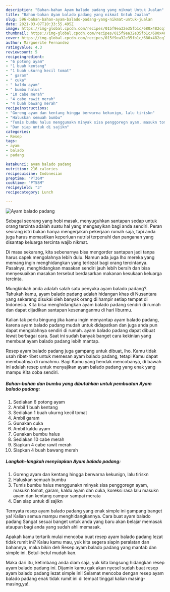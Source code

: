 ```yaml
---
description: "Bahan-bahan Ayam balado padang yang nikmat Untuk Jualan"
title: "Bahan-bahan Ayam balado padang yang nikmat Untuk Jualan"
slug: 596-bahan-bahan-ayam-balado-padang-yang-nikmat-untuk-jualan
date: 2021-03-07T10:33:55.495Z
image: https://img-global.cpcdn.com/recipes/015f9ea32e35fb1c/680x482cq70/ayam-balado-padang-foto-resep-utama.jpg
thumbnail: https://img-global.cpcdn.com/recipes/015f9ea32e35fb1c/680x482cq70/ayam-balado-padang-foto-resep-utama.jpg
cover: https://img-global.cpcdn.com/recipes/015f9ea32e35fb1c/680x482cq70/ayam-balado-padang-foto-resep-utama.jpg
author: Marguerite Fernandez
ratingvalue: 4.3
reviewcount: 5
recipeingredient:
- "6 potong ayam"
- "1 buah kentang"
- "1 buah ukurng kecil tomat"
- " garam"
- " cuka"
- " kaldu ayam"
- " bumbu halus"
- "10 cabe merah"
- "4 cabe rawit merah"
- "4 buah bawang merah"
recipeinstructions:
- "Goreng ayam dan kentang hingga berwarna kekunign, lalu tiriskn"
- "Haluskan semuah bumbu"
- "Tumis bumbu halus menggunakn minyak sisa penggoregn ayam, masukn tomat, garam, kaldu ayam dan cuka, koreksi rasa lalu masukn ayam dan kentang campur sampai merata"
- "Dan siap untuk di sajikn"
categories:
- Resep
tags:
- ayam
- balado
- padang

katakunci: ayam balado padang 
nutrition: 216 calories
recipecuisine: Indonesian
preptime: "PT36M"
cooktime: "PT58M"
recipeyield: "3"
recipecategory: Lunch

---
```



![Ayam balado padang](https://img-global.cpcdn.com/recipes/015f9ea32e35fb1c/680x482cq70/ayam-balado-padang-foto-resep-utama.jpg)

Sebagai seorang yang hobi masak, menyuguhkan santapan sedap untuk orang tercinta adalah suatu hal yang mengasyikan bagi anda sendiri. Peran seorang istri bukan hanya mengerjakan pekerjaan rumah saja, tapi anda juga harus memastikan keperluan nutrisi terpenuhi dan panganan yang disantap keluarga tercinta wajib nikmat.

Di masa  sekarang, kita sebenarnya bisa mengorder santapan jadi tanpa harus capek mengolahnya lebih dulu. Namun ada juga lho mereka yang memang ingin menghidangkan yang terlezat bagi orang tercintanya. Pasalnya, menghidangkan masakan sendiri jauh lebih bersih dan bisa menyesuaikan masakan tersebut berdasarkan makanan kesukaan keluarga tercinta. 



Mungkinkah anda adalah salah satu penyuka ayam balado padang?. Tahukah kamu, ayam balado padang adalah hidangan khas di Nusantara yang sekarang disukai oleh banyak orang di hampir setiap tempat di Indonesia. Kita bisa menghidangkan ayam balado padang sendiri di rumah dan dapat dijadikan santapan kesenanganmu di hari liburmu.

Kalian tak perlu bingung jika kamu ingin menyantap ayam balado padang, karena ayam balado padang mudah untuk didapatkan dan juga anda pun dapat mengolahnya sendiri di rumah. ayam balado padang dapat dibuat lewat berbagai cara. Saat ini sudah banyak banget cara kekinian yang membuat ayam balado padang lebih mantap.

Resep ayam balado padang juga gampang untuk dibuat, lho. Kamu tidak usah ribet-ribet untuk memesan ayam balado padang, tetapi Kamu dapat membuatnya di rumahmu. Bagi Kamu yang hendak mencobanya, di bawah ini adalah resep untuk menyajikan ayam balado padang yang enak yang mampu Kita coba sendiri.

<!--inarticleads1-->

##### Bahan-bahan dan bumbu yang dibutuhkan untuk pembuatan Ayam balado padang:

1. Sediakan 6 potong ayam
1. Ambil 1 buah kentang
1. Sediakan 1 buah ukurng kecil tomat
1. Ambil  garam
1. Gunakan  cuka
1. Ambil  kaldu ayam
1. Gunakan  bumbu halus
1. Sediakan 10 cabe merah
1. Siapkan 4 cabe rawit merah
1. Siapkan 4 buah bawang merah




<!--inarticleads2-->

##### Langkah-langkah menyiapkan Ayam balado padang:

1. Goreng ayam dan kentang hingga berwarna kekunign, lalu tiriskn
1. Haluskan semuah bumbu
1. Tumis bumbu halus menggunakn minyak sisa penggoregn ayam, masukn tomat, garam, kaldu ayam dan cuka, koreksi rasa lalu masukn ayam dan kentang campur sampai merata
1. Dan siap untuk di sajikn




Ternyata resep ayam balado padang yang enak simple ini gampang banget ya! Kalian semua mampu menghidangkannya. Cara buat ayam balado padang Sangat sesuai banget untuk anda yang baru akan belajar memasak ataupun bagi anda yang sudah ahli memasak.

Apakah kamu tertarik mulai mencoba buat resep ayam balado padang lezat tidak rumit ini? Kalau kamu mau, yuk kita segera siapin peralatan dan bahannya, maka bikin deh Resep ayam balado padang yang mantab dan simple ini. Betul-betul mudah kan. 

Maka dari itu, ketimbang anda diam saja, yuk kita langsung hidangkan resep ayam balado padang ini. Dijamin kamu gak akan nyesel sudah buat resep ayam balado padang lezat simple ini! Selamat mencoba dengan resep ayam balado padang enak tidak rumit ini di tempat tinggal kalian masing-masing,ya!.

